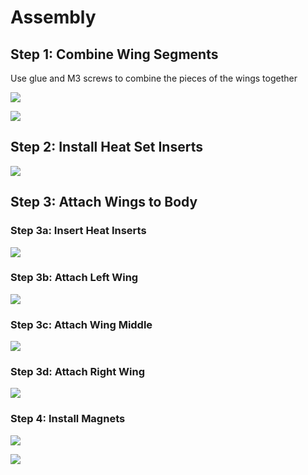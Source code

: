 # Assembly

## Step 1: Combine Wing Segments

Use glue and M3 screws to combine the pieces of the wings together

![](./exploded%20views/Step%201a%20-%20Merge%20Left%20WIng.png)

![](./exploded%20views/Step%201b%20-%20Merge%20Right%20Wing.png)


## Step 2: Install Heat Set Inserts

![](./exploded%20views/Step%202%20-%20Install%20Heat%20Set%20Inserts.png)

## Step 3: Attach Wings to Body

### Step 3a: Insert Heat Inserts

![](./exploded%20views/Step%203a%20-%20Insert%20Slide%20In%20Nuts.png)

### Step 3b: Attach Left Wing

![](./exploded%20views/Step%203b%20-%20Attach%20Left%20Wing.png)

### Step 3c: Attach Wing Middle

![](./exploded%20views/Step%203c%20-%20Attach%20Wing%20Center%20Piece.png)

### Step 3d: Attach Right Wing

![](./exploded%20views/Step%203d%20-%20Attach%20Right%20Wing.png)

### Step 4: Install Magnets

![](./exploded%20views/Step%204a%20-%20Insert%20Panel%20Magnets.png)

![](./exploded%20views/Step%204b%20-%20Insert%20Wing%20Magnets.png)